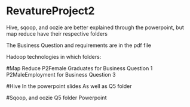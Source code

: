 # RevatureProject2
Hive, sqoop, and oozie are better explained through the powerpoint, but map reduce have their respective folders


The Business Question and requirements are in the pdf file

Hadoop technologies in which folders:

#Map Reduce
P2Female Graduates for Business Question 1
P2MaleEmployment for Business Question 3

#Hive
In the powerpoint slides
As well as Q5 folder

#Sqoop, and oozie
Q5 folder 
Powerpoint
